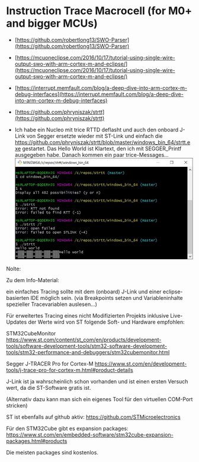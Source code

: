 # Instruction Trace Macrocell (for M0+ and bigger MCUs)

- [https://github.com/robertlong13/SWO-Parser](https://github.com/robertlong13/SWO-Parser)

- [https://mcuoneclipse.com/2016/10/17/tutorial-using-single-wire-output-swo-with-arm-cortex-m-and-eclipse/](https://mcuoneclipse.com/2016/10/17/tutorial-using-single-wire-output-swo-with-arm-cortex-m-and-eclipse/)

- [https://interrupt.memfault.com/blog/a-deep-dive-into-arm-cortex-m-debug-interfaces](https://interrupt.memfault.com/blog/a-deep-dive-into-arm-cortex-m-debug-interfaces)


- [https://github.com/phryniszak/strtt](https://github.com/phryniszak/strtt)
- Ich habe ein Nucleo mit trice RTTD deflasht und auch den onboard J-Link von Segger ersetzte wieder mit ST-Link und einfach die https://github.com/phryniszak/strtt/blob/master/windows_bin_64/strtt.exe gestartet. Das Hello World ist Klartext, den ich mit SEGGER_Printf ausgegeben habe. Danach kommen ein paar trice-Messages...
  ![srtt.png](README.media/srtt.png)


Nolte:

Zu dem Info-Material:

 

ein einfaches Tracing sollte mit dem (onboard) J-Link und einer eclipse-basierten IDE möglich sein. (via Breakpoints setzen und Variableninhalte spezieller Tracevariablen auslesen…)

Für erweitertes Tracing eines nicht Modifizierten Projekts inklusive Live-Updates der Werte wird von ST folgende Soft- und Hardware empfohlen:

 

STM32CubeMonitor https://www.st.com/content/st_com/en/products/development-tools/software-development-tools/stm32-software-development-tools/stm32-performance-and-debuggers/stm32cubemonitor.html

Segger J-TRACER Pro for Cortex-M https://www.st.com/en/development-tools/j-trace-pro-for-cortex-m.html#product-details

 

J-Link ist ja wahrscheinlich schon vorhanden und ist einen ersten Versuch wert, da die ST-Software gratis ist.

(Alternativ dazu kann man sich ein eigenes Tool für den virtuellen COM-Port stricken)

 

ST ist ebenfalls auf github aktiv: https://github.com/STMicroelectronics

Für den STM32Cube gibt es expansion packages: https://www.st.com/en/embedded-software/stm32cube-expansion-packages.html#products

Die meisten packages sind kostenlos.

 